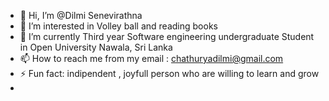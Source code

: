 - 👋 Hi, I’m @Dilmi Senevirathna
- 👀 I’m interested in Volley ball and reading books
- 🌱 I’m currently Third year Software engineering undergraduate Student in Open University Nawala, Sri Lanka
- 📫 How to reach me from my email : chathuryadilmi@gmail.com
- ⚡ Fun fact: indipendent , joyfull person who are willing to learn and grow
- 
<!---
DilSenevirathna/DilSenevirathna is a ✨ special ✨ repository because its `README.md` (this file) appears on your GitHub profile.
You can click the Preview link to take a look at your changes.
--->
